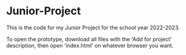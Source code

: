 # Junior-Project
This is the code for my Junior Project for the school year 2022-2023.

To open the prototype, download all files with the 'Add for project' description, then open 'index.html' on whatever browser you want.
